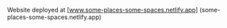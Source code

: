 Website deployed at [www.some-places-some-spaces.netlify.app] (some-places-some-spaces.netlify.app)
